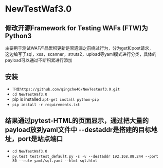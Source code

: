 # NewTestWaf3.0
## 修改开源Framework for Testing WAFs (FTW)为Python3
主要用于测试WAF产品累积更新是否遗漏之前绕过行为，分为get和post请求，
这边编写了sql，xss，scanner，struts2，upload等yaml模式进行分类，具体的payload可以通过不断积累进行添加


## 安装
* `下载https://github.com/qingche46/NewTestWaf3.0.git`
* `cd NewTestWaf3.0`
* pip is installed `apt-get install python-pip`
* `pip install -r requirements.txt`

## 结果通过pytest-HTML的页面显示，通过把大量的payload放到yaml文件中 --destaddr是搭建的目标地址，port是站点端口
* `cd NewTestWaf3.0`
* `py.test test/test_default.py -s -v --destaddr 192.168.88.244 --port 80 --rule yaml/sql.yaml --html sql.html`

